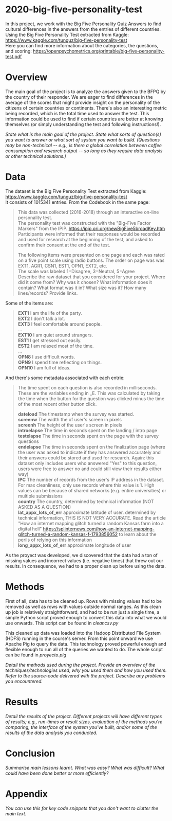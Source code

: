 # 2020-big-five-personality-test

In this project, we work with the Big Five Personality Quiz Answers to find cultural differences in the answers from the entries of different countries.  
Using the Big Five Personality Test extracted from Kaggle: https://www.kaggle.com/tunguz/big-five-personality-test  
Here you can find more information about the categories, the questions, and scoring: https://openpsychometrics.org/printable/big-five-personality-test.pdf   

# Overview

The main goal of the project is to analyze the answers given to the BFPQ by the country of their responder. We are eager to find differences in the average of the scores that might provide insight on the personality of the citizens of certain countries or continents. There's also an interesting metric being recorded, which is the total time used to answer the test. This information could be used to find if certain countries are better at knowing themselves (or simply understanding the test and following instructions!).

*State what is the main goal of the project. State what sorts of question(s) you want to answer or what sort of system you want to build. (Questions may be non-technical -- e.g., is there a global correlation between coffee consumption and research output -- so long as they require data analysis or other technical solutions.)*

# Data

The dataset is the Big Five Personality Test extracted from Kaggle: https://www.kaggle.com/tunguz/big-five-personality-test  
It consists of 1015341 entries. From the Codebook in the same page:
> This data was collected (2016-2018) through an interactive on-line personality test.  
> The personality test was constructed with the "Big-Five Factor Markers" from the IPIP. https://ipip.ori.org/newBigFive5broadKey.htm  
> Participants were informed that their responses would be recorded and used for research at the beginning of the test, and asked to confirm their consent at the end of the test.  
>  
> The following items were presented on one page and each was rated on a five point scale using radio buttons. The order on page was was EXT1, AGR1, CSN1, EST1, OPN1, EXT2, etc.  
> The scale was labeled 1=Disagree, 3=Neutral, 5=Agree  
Describe the raw dataset that you considered for your project. Where did it come from? Why was it chosen? What information does it contain? What format was it in? What size was it? How many lines/records? Provide links.

Some of the items are:

> **EXT1**	I am the life of the party.  
> **EXT2**	I don't talk a lot.  
> **EXT3**	I feel comfortable around people.  
> ...  
> **EXT10**	I am quiet around strangers.  
> **EST1**	I get stressed out easily.  
> **EST2**	I am relaxed most of the time.  
> ...  
> **OPN8**	I use difficult words.  
> **OPN9**	I spend time reflecting on things.  
> **OPN10**	I am full of ideas.  

And there's some metadata associated with each entrie:

> The time spent on each question is also recorded in milliseconds. These are the variables ending in _E. This was calculated by taking the time when the button for the question was clicked minus the time of the most recent other button click.  
>  
> **dateload**    The timestamp when the survey was started.  
> **screenw**     The width the of user's screen in pixels  
> **screenh**     The height of the user's screen in pixels  
> **introelapse** The time in seconds spent on the landing / intro page  
> **testelapse**  The time in seconds spent on the page with the survey questions  
> **endelapse**   The time in seconds spent on the finalization page (where the user was asked to indicate if they has answered accurately and their answers could be stored and used for research. Again: this dataset only includes users who answered "Yes" to this question, users were free to answer no and could still view their results either way)  
> **IPC**         The number of records from the user's IP address in the dataset. For max cleanliness, only use records where this value is 1. High values can be because of shared networks (e.g. entire universities) or multiple submissions  
> **country**     The country, determined by technical information (NOT ASKED AS A QUESTION)  
> **lat_appx_lots_of_err**    approximate latitude of user. determined by technical information, THIS IS NOT VERY ACCURATE. Read the article "How an internet mapping glitch turned a random Kansas farm into a digital hell" https://splinternews.com/how-an-internet-mapping-glitch-turned-a-random-kansas-f-1793856052 to learn about the perils of relying on this information  
> **long_appx_lots_of_err**   approximate longitude of user  

As the proyect was developed, we discovered that the data had a ton of missing values and incorrect values (i.e. negative times) that threw out our results. In consequence, we had to a proper clean up before using the data.

# Methods

First of all, data has to be cleaned up. Rows with missing values had to be removed as well as rows with values outside normal ranges. As this clean up job is relatively straightforward, and had to be run just a single time, a simple Python script proved enough to convert this data into what we would use onwards. This script can be found in *cleancsv.py*

This cleaned up data was loaded into the Hadoop Distributed File System (HDFS) running in the course's server. From this point onward we use Apache Pig to query the data. This technology proved powerful enough and flexible enough to run all of the queries we wanted to do. The whole script can be found in *proyecto.pig*

*Detail the methods used during the project. Provide an overview of the techniques/technologies used, why you used them and how you used them. Refer to the source-code delivered with the project. Describe any problems you encountered.*

# Results

*Detail the results of the project. Different projects will have different types of results; e.g., run-times or result sizes, evaluation of the methods you're comparing, the interface of the system you've built, and/or some of the results of the data analysis you conducted.*

# Conclusion

*Summarise main lessons learnt. What was easy? What was difficult? What could have been done better or more efficiently?*

# Appendix

*You can use this for key code snippets that you don't want to clutter the main text.*

